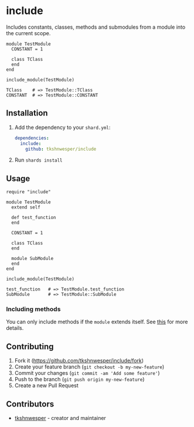 # include

Includes constants, classes, methods and submodules from a module into the current scope.

```crystal
module TestModule
  CONSTANT = 1

  class TClass
  end
end

include_module(TestModule)

TClass    # => TestModule::TClass
CONSTANT  # => TestModule::CONSTANT
```

## Installation

1. Add the dependency to your `shard.yml`:

   ```yaml
   dependencies:
     include:
       github: tkshnwesper/include
   ```

2. Run `shards install`

## Usage

```crystal
require "include"

module TestModule
  extend self

  def test_function
  end

  CONSTANT = 1

  class TClass
  end

  module SubModule
  end
end

include_module(TestModule)

test_function   # => TestModule.test_function
SubModule       # => TestModule::SubModule
```

### Including methods

You can only include methods if the `module` extends itself. See [this](https://crystal-lang.org/reference/1.3/syntax_and_semantics/modules.html#extend-self) for more details.

## Contributing

1. Fork it (<https://github.com/tkshnwesper/include/fork>)
2. Create your feature branch (`git checkout -b my-new-feature`)
3. Commit your changes (`git commit -am 'Add some feature'`)
4. Push to the branch (`git push origin my-new-feature`)
5. Create a new Pull Request

## Contributors

- [tkshnwesper](https://github.com/tkshnwesper) - creator and maintainer
